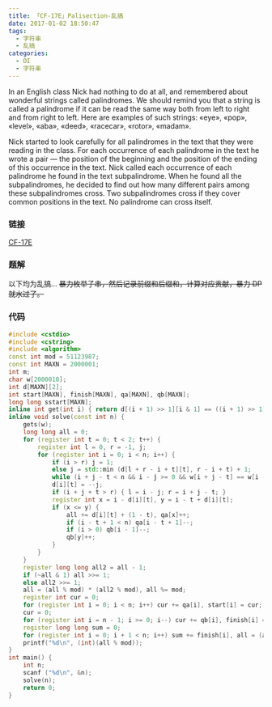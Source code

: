 ```yaml
---
title: 「CF-17E」Palisection-乱搞
date: 2017-01-02 18:50:47
tags:
  - 字符串
  - 乱搞
categories:
  - OI
  - 字符串
---
```

In an English class Nick had nothing to do at all, and remembered about wonderful strings called palindromes. We should remind you that a string is called a palindrome if it can be read the same way both from left to right and from right to left. Here are examples of such strings: «eye», «pop», «level», «aba», «deed», «racecar», «rotor», «madam».

Nick started to look carefully for all palindromes in the text that they were reading in the class. For each occurrence of each palindrome in the text he wrote a pair — the position of the beginning and the position of the ending of this occurrence in the text. Nick called each occurrence of each palindrome he found in the text subpalindrome. When he found all the subpalindromes, he decided to find out how many different pairs among these subpalindromes cross. Two subpalindromes cross if they cover common positions in the text. No palindrome can cross itself.
<!-- more -->
### 链接
[CF-17E](http://codeforces.com/problemset/problem/17/E)
### 题解
以下均为乱搞...
~~暴力枚举子串，然后记录前缀和后缀和，计算对应贡献，暴力 DP 就水过了。~~
### 代码
``` cpp
#include <cstdio>
#include <cstring>
#include <algorithm>
const int mod = 51123987;
const int MAXN = 2000001;
int m;
char w[2000010];
int d[MAXN][2];
int start[MAXN], finish[MAXN], qa[MAXN], qb[MAXN];
long long sstart[MAXN];
inline int get(int i) { return d[(i + 1) >> 1][i & 1] == ((i + 1) >> 1); }
inline void solve(const int n) {
    gets(w);
    long long all = 0;
    for (register int t = 0; t < 2; t++) {
        register int l = 0, r = -1, j;
        for (register int i = 0; i < n; i++) {
            if (i > r) j = 1;
            else j = std::min (d[l + r - i + t][t], r - i + t) + 1;
            while (i + j - t < n && i - j >= 0 && w[i + j - t] == w[i - j]) j++;
            d[i][t] = --j;
            if (i + j + t > r) { l = i - j; r = i + j - t; }
            register int x = i - d[i][t], y = i - t + d[i][t];
            if (x <= y) {
                all += d[i][t] + (1 - t), qa[x]++;
                if (i - t + 1 < n) qa[i - t + 1]--;
                if (i > 0) qb[i - 1]--;
                qb[y]++;
            }
        }
    }
    register long long all2 = all - 1;
    if (~all & 1) all >>= 1;
    else all2 >>= 1;
    all = (all % mod) * (all2 % mod), all %= mod;
    register int cur = 0;
    for (register int i = 0; i < n; i++) cur += qa[i], start[i] = cur;
    cur = 0;
    for (register int i = n - 1; i >= 0; i--) cur += qb[i], finish[i] = cur;
    register long long sum = 0;
    for (register int i = 0; i + 1 < n; i++) sum += finish[i], all = (all - (sum * start [i + 1]) % mod + mod) % mod;
    printf("%d\n", (int)(all % mod));
}
int main() {
    int n;
    scanf ("%d\n", &n);
    solve(n);
    return 0;
}
```

